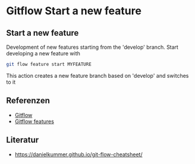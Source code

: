 # Gitflow Start a new feature

## Start a new feature

Development of new features starting from the 'develop' branch.
Start developing a new feature with
```sh
git flow feature start MYFEATURE
```
This action creates a new feature branch based on 'develop' and switches to it

## Referenzen
- [Gitflow](1rmb.md)
- [Gitflow features](xocy.md)

## Literatur
- https://danielkummer.github.io/git-flow-cheatsheet/
